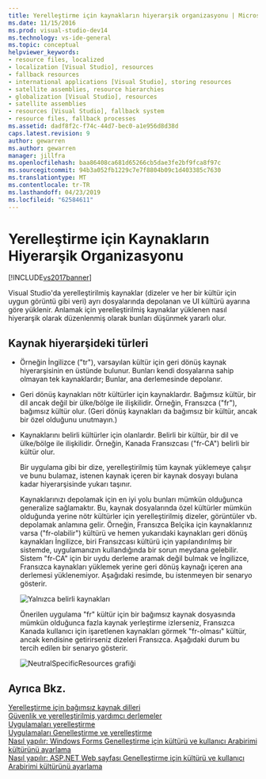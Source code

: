 ```yaml
---
title: Yerelleştirme için kaynakların hiyerarşik organizasyonu | Microsoft Docs
ms.date: 11/15/2016
ms.prod: visual-studio-dev14
ms.technology: vs-ide-general
ms.topic: conceptual
helpviewer_keywords:
- resource files, localized
- localization [Visual Studio], resources
- fallback resources
- international applications [Visual Studio], storing resources
- satellite assemblies, resource hierarchies
- globalization [Visual Studio], resources
- satellite assemblies
- resources [Visual Studio], fallback system
- resource files, fallback processes
ms.assetid: dadf8f2c-f74c-44d7-bec0-a1e956d8d38d
caps.latest.revision: 9
author: gewarren
ms.author: gewarren
manager: jillfra
ms.openlocfilehash: baa86408ca681d65266cb5dae3fe2bf9fca8f97c
ms.sourcegitcommit: 94b3a052fb1229c7e7f8804b09c1d403385c7630
ms.translationtype: MT
ms.contentlocale: tr-TR
ms.lasthandoff: 04/23/2019
ms.locfileid: "62584611"
---
```

# <a name="hierarchical-organization-of-resources-for-localization"></a>Yerelleştirme için Kaynakların Hiyerarşik Organizasyonu
[!INCLUDE[vs2017banner](../includes/vs2017banner.md)]

Visual Studio'da yerelleştirilmiş kaynaklar (dizeler ve her bir kültür için uygun görüntü gibi veri) ayrı dosyalarında depolanan ve UI kültürü ayarına göre yüklenir. Anlamak için yerelleştirilmiş kaynaklar yüklenen nasıl hiyerarşik olarak düzenlenmiş olarak bunları düşünmek yararlı olur.  
  
## <a name="kinds-of-resources-in-the-hierarchy"></a>Kaynak hiyerarşideki türleri  
  
- Örneğin İngilizce ("tr"), varsayılan kültür için geri dönüş kaynak hiyerarşisinin en üstünde bulunur. Bunları kendi dosyalarına sahip olmayan tek kaynaklardır; Bunlar, ana derlemesinde depolanır.  
  
- Geri dönüş kaynakları nötr kültürler için kaynaklardır. Bağımsız kültür, bir dil ancak değil bir ülke/bölge ile ilişkilidir. Örneğin, Fransızca ("fr"), bağımsız kültür olur. (Geri dönüş kaynakları da bağımsız bir kültür, ancak bir özel olduğunu unutmayın.)  
  
- Kaynaklarını belirli kültürler için olanlardır. Belirli bir kültür, bir dil ve ülke/bölge ile ilişkilidir. Örneğin, Kanada Fransızcası ("fr-CA") belirli bir kültür olur.  
  
  Bir uygulama gibi bir dize, yerelleştirilmiş tüm kaynak yüklemeye çalışır ve bunu bulamaz, istenen kaynak içeren bir kaynak dosyayı bulana kadar hiyerarşisinde yukarı taşınır.  
  
  Kaynaklarınızı depolamak için en iyi yolu bunları mümkün olduğunca generalize sağlamaktır. Bu, kaynak dosyalarında özel kültürler mümkün olduğunda yerine nötr kültürler için yerelleştirilmiş dizeler, görüntüler vb. depolamak anlamına gelir. Örneğin, Fransızca Belçika için kaynaklarınız varsa ("fr-olabilir") kültürü ve hemen yukarıdaki kaynakları geri dönüş kaynakları İngilizce, biri Fransızcası kültürü için yapılandırılmış bir sistemde, uygulamanızın kullandığında bir sorun meydana gelebilir. Sistem "fr-CA" için bir uydu derleme aramak değil bulmak ve İngilizce, Fransızca kaynakları yüklemek yerine geri dönüş kaynağı içeren ana derlemesi yüklenemiyor. Aşağıdaki resimde, bu istenmeyen bir senaryo gösterir.  
  
  ![Yalnızca belirli kaynakları](../ide/media/vbspecificresourcesonly.gif "vbSpecificResourcesOnly")  
  
  Önerilen uygulama "fr" kültür için bir bağımsız kaynak dosyasında mümkün olduğunca fazla kaynak yerleştirme izlerseniz, Fransızca Kanada kullanıcı için işaretlenen kaynakları görmek "fr-olması" kültür, ancak kendisine getirirseniz dizeleri Fransızca. Aşağıdaki durum bu tercih edilen bir senaryo gösterir.  
  
  ![NeutralSpecificResources grafiği](../ide/media/vbneutralspecificresources.gif "vbNeutralSpecificResources")  
  
## <a name="see-also"></a>Ayrıca Bkz.  
 [Yerelleştirme için bağımsız kaynak dilleri](../ide/neutral-resources-languages-for-localization.md)   
 [Güvenlik ve yerelleştirilmiş yardımcı derlemeler](../ide/security-and-localized-satellite-assemblies.md)   
 [Uygulamaları yerelleştirme](../ide/localizing-applications.md)   
 [Uygulamaları Genelleştirme ve yerelleştirme](../ide/globalizing-and-localizing-applications.md)   
 [Nasıl yapılır: Windows Forms Genelleştirme için kültürü ve kullanıcı Arabirimi kültürünü ayarlama](http://msdn.microsoft.com/694e049f-0b91-474a-9789-d35124f248f0)   
 [Nasıl yapılır: ASP.NET Web sayfası Genelleştirme için kültürü ve kullanıcı Arabirimi kültürünü ayarlama](http://msdn.microsoft.com/library/76091f86-f967-4687-a40f-de87bd8cc9a0)
